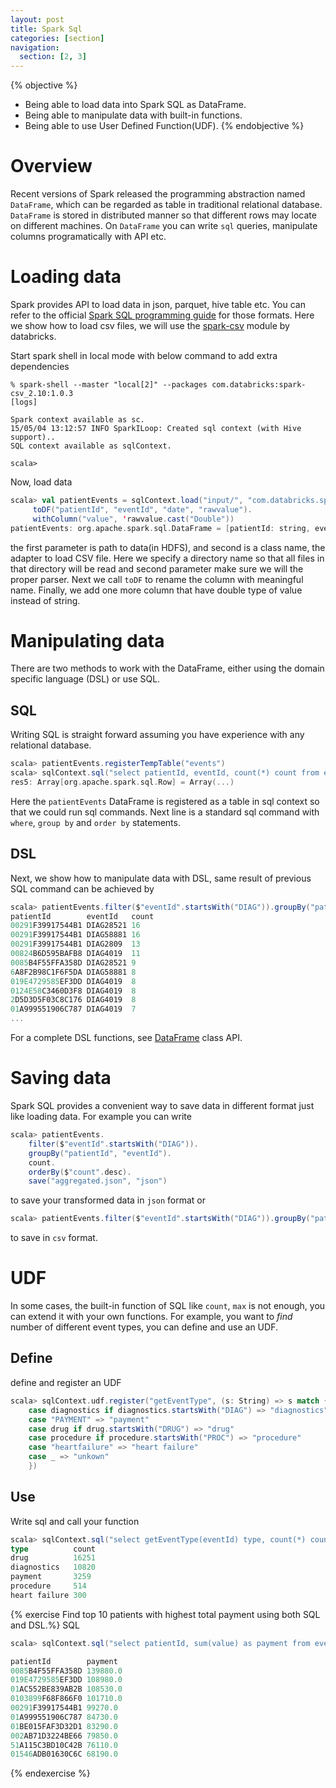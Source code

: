 ```yaml
---
layout: post
title: Spark Sql
categories: [section]
navigation:
  section: [2, 3]
---
```

{% objective %}
- Being able to load data into Spark SQL as DataFrame.
- Being able to manipulate data with built-in functions.
- Being able to use User Defined Function(UDF).
{% endobjective %}

# Overview
Recent versions of Spark released the programming abstraction named `DataFrame`, which can be regarded as table in traditional relational database. `DataFrame` is stored in distributed manner so that different rows may locate on different machines. On `DataFrame` you can write `sql` queries, manipulate columns programatically with API etc.

# Loading data
Spark provides API to load data in json, parquet, hive table etc. You can refer to the official [Spark SQL programming guide](https://spark.apache.org/docs/latest/sql-programming-guide.html#data-sources) for those formats. Here we show how to load csv files, we will use the [spark-csv](https://github.com/databricks/spark-csv) module by databricks.

Start spark shell in local mode with below command to add extra dependencies

```
% spark-shell --master "local[2]" --packages com.databricks:spark-csv_2.10:1.0.3
[logs]

Spark context available as sc.
15/05/04 13:12:57 INFO SparkILoop: Created sql context (with Hive support)..
SQL context available as sqlContext.

scala> 
```

Now, load data
```scala
scala> val patientEvents = sqlContext.load("input/", "com.databricks.spark.csv").
     toDF("patientId", "eventId", "date", "rawvalue").
     withColumn("value", 'rawvalue.cast("Double"))
patientEvents: org.apache.spark.sql.DataFrame = [patientId: string, eventId: string, date: string, rawvalue: string, value: double]
```
the first parameter is path to data(in HDFS), and second is a class name, the adapter to load CSV file. Here we specify a directory name so that all files in that directory will be read and second parameter make sure we will the proper parser. Next we call `toDF` to rename the column with meaningful name. Finally, we add one more column that have double type of value instead of string.

# Manipulating data
There are two methods to work with the DataFrame, either using the domain specific language (DSL) or use SQL. 
## SQL
Writing SQL is straight forward assuming you have experience with any relational database.
```scala
scala> patientEvents.registerTempTable("events")
scala> sqlContext.sql("select patientId, eventId, count(*) count from events where eventId like 'DIAG%' group by patientId, eventId order by count desc").collect
res5: Array[org.apache.spark.sql.Row] = Array(...)
```
Here the `patientEvents` DataFrame is registered as a table in sql context so that we could run sql commands. Next line is a standard sql command with `where`, `group by` and `order by` statements.
## DSL
Next, we show how to manipulate data with DSL, same result of previous SQL command can be achieved by
```scala
scala> patientEvents.filter($"eventId".startsWith("DIAG")).groupBy("patientId", "eventId").count.orderBy($"count".desc).show
patientId        eventId   count
00291F39917544B1 DIAG28521 16   
00291F39917544B1 DIAG58881 16   
00291F39917544B1 DIAG2809  13   
00824B6D595BAFB8 DIAG4019  11   
0085B4F55FFA358D DIAG28521 9    
6A8F2B98C1F6F5DA DIAG58881 8    
019E4729585EF3DD DIAG4019  8    
0124E58C3460D3F8 DIAG4019  8    
2D5D3D5F03C8C176 DIAG4019  8    
01A999551906C787 DIAG4019  7    
...
```
For a complete DSL functions, see [DataFrame](http://spark.apache.org/docs/latest/api/scala/index.html#org.apache.spark.sql.DataFrame) class API.

# Saving data
Spark SQL provides a convenient way to save data in different format just like loading data. For example you can write 

```scala
scala> patientEvents.
    filter($"eventId".startsWith("DIAG")).
    groupBy("patientId", "eventId").
    count.
    orderBy($"count".desc).
    save("aggregated.json", "json")
```
to save your transformed data in `json` format or

```scala
scala> patientEvents.filter($"eventId".startsWith("DIAG")).groupBy("patientId", "eventId").count.orderBy($"count".desc).save("aggregated.csv", "com.databricks.spark.csv")
```
to save  in `csv` format.

# UDF
In some cases, the built-in function of SQL like `count`, `max` is not enough, you can extend it with your own functions. For example, you want to _find_ number of different event types, you can define and use an UDF.

## Define
define and register an UDF
```scala
scala> sqlContext.udf.register("getEventType", (s: String) => s match {
    case diagnostics if diagnostics.startsWith("DIAG") => "diagnostics"
    case "PAYMENT" => "payment"
    case drug if drug.startsWith("DRUG") => "drug"
    case procedure if procedure.startsWith("PROC") => "procedure"
    case "heartfailure" => "heart failure"
    case _ => "unkown"
    })
```

## Use
Write sql and call your function

```scala
scala> sqlContext.sql("select getEventType(eventId) type, count(*) count from events group by getEventType(eventId) order by count desc").show
type          count
drug          16251
diagnostics   10820
payment       3259 
procedure     514  
heart failure 300  
```

{% exercise Find top 10 patients with highest total payment using both SQL and DSL.%}
SQL
```scala
scala> sqlContext.sql("select patientId, sum(value) as payment from events where eventId = 'PAYMENT' group by patientId order by payment desc limit 10").show

patientId        payment
0085B4F55FFA358D 139880.0
019E4729585EF3DD 108980.0
01AC552BE839AB2B 108530.0
0103899F68F866F0 101710.0
00291F39917544B1 99270.0
01A999551906C787 84730.0
01BE015FAF3D32D1 83290.0
002AB71D3224BE66 79850.0
51A115C3BD10C42B 76110.0
01546ADB01630C6C 68190.0
```
{% endexercise %}

